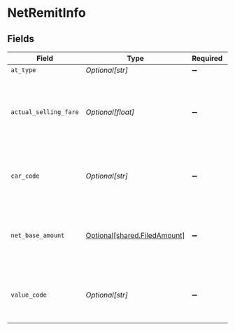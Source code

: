 # NetRemitInfo


## Fields

| Field                                                                           | Type                                                                            | Required                                                                        | Description                                                                     | Example                                                                         |
| ------------------------------------------------------------------------------- | ------------------------------------------------------------------------------- | ------------------------------------------------------------------------------- | ------------------------------------------------------------------------------- | ------------------------------------------------------------------------------- |
| `at_type`                                                                       | *Optional[str]*                                                                 | :heavy_minus_sign:                                                              | N/A                                                                             | NetRemitInfo                                                                    |
| `actual_selling_fare`                                                           | *Optional[float]*                                                               | :heavy_minus_sign:                                                              | The actual selling fare which will override the Offer base fare on the document | 100.5                                                                           |
| `car_code`                                                                      | *Optional[str]*                                                                 | :heavy_minus_sign:                                                              | The CAR code applied to this product for use in net remit                       | ACAR                                                                            |
| `net_base_amount`                                                               | [Optional[shared.FiledAmount]](undefined/models/shared/filedamount.md)          | :heavy_minus_sign:                                                              | The base amount of a ticket price or net price that is filed in local currency  |                                                                                 |
| `value_code`                                                                    | *Optional[str]*                                                                 | :heavy_minus_sign:                                                              | The Value code applied to this product for use in net remit                     | D1000                                                                           |